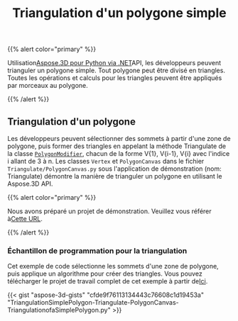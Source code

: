 ﻿---
title: Triangulation d'un polygone simple
type: docs
weight: 30
url: /fr/python-net/triangulation-of-a-simple-polygon/
description: En utilisant Aspose.3D pour Python via .NET API, les développeurs peuvent trianguler un polygone simple. Tout polygone peut être divisé en triangles. Toutes les opérations et calculs pour les triangles peuvent être appliqués par morceaux au polygone.
---
{{% alert color="primary" %}}

Utilisation[Aspose.3D pour Python via .NET](https://products.aspose.com/3d/python-net/)API, les développeurs peuvent trianguler un polygone simple. Tout polygone peut être divisé en triangles. Toutes les opérations et calculs pour les triangles peuvent être appliqués par morceaux au polygone.

{{% /alert %}}
## **Triangulation d'un polygone**
Les développeurs peuvent sélectionner des sommets à partir d'une zone de polygone, puis former des triangles en appelant la méthode Triangulate de la classe [`PolygonModifier`](https://reference.aspose.com/3d/net/aspose.threed.entities/polygonmodifier), chacun de la forme V{1}, V{i-1}, V{i} avec l'indice i allant de 3 à n. Les classes `Vertex` et `PolygonCanvas` dans le fichier `Triangulate/PolygonCanvas.py` sous l'application de démonstration (nom: Triangulate) démontre la manière de trianguler un polygone en utilisant le Aspose.3D API.

{{% alert color="primary" %}}

Nous avons préparé un projet de démonstration. Veuillez vous référer à[Cette URL](https://github.com/aspose-3d/Aspose.3D-for-.NET/tree/master/Demos).

{{% /alert %}}
### **Échantillon de programmation pour la triangulation**
Cet exemple de code sélectionne les sommets d'une zone de polygone, puis applique un algorithme pour créer des triangles. Vous pouvez télécharger le projet de travail complet de cet exemple à partir de[Ici](https://github.com/aspose-3d/Aspose.3D-for-.NET/).

{{< gist "aspose-3d-gists" "cfde9f76113134443c76608c1d19453a" "TriangulationSimplePolygon-Triangulate-PolygonCanvas-TriangulationofaSimplePolygon.py" >}}
